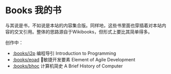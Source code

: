 # Books 我的书


与其说是书，不如说是本站的内容集合版。同样地，这些书里面也穿插着对本站内容的交叉引用。整体的思路源自于Wikibooks，但形式上要比其简单得多。

创作中：
 - [:books/i2p]() 编程导引 Introduction to Programming
 - [:books/eoad]() 敏捷开发要素 Element of Agile Development
 - [:books/bhoc]() 计算机简史 A Brief History of Computer
